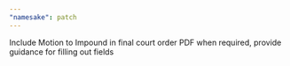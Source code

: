 ```yaml
---
"namesake": patch
---
```


Include Motion to Impound in final court order PDF when required, provide guidance for filling out fields
